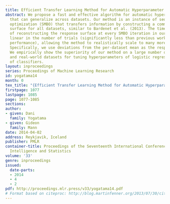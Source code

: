 ```yaml
---
title: Efficient Transfer Learning Method for Automatic Hyperparameter Tuning
abstract: We propose a fast and effective algorithm for automatic hyperparameter tuning
  that can generalize across datasets. Our method is an instance of sequential model-based
  optimization (SMBO) that transfers information by constructing a common response
  surface for all datasets, similar to Bardenet et al. (2013). The time complexity
  of reconstructing the response surface at every SMBO iteration in our method is
  linear in the number of trials (significantly less than previous work with comparable
  performance), allowing the method to realistically scale to many more datasets.
  Specifically, we use deviations from the per-dataset mean as the response values.
  We empirically show the superiority of our method on a large number of synthetic
  and real-world datasets for tuning hyperparameters of logistic regression and ensembles
  of classifiers.
layout: inproceedings
series: Proceedings of Machine Learning Research
id: yogatama14
month: 0
tex_title: "{Efficient Transfer Learning Method for Automatic Hyperparameter Tuning}"
firstpage: 1077
lastpage: 1085
page: 1077-1085
sections: 
author:
- given: Dani
  family: Yogatama
- given: Gideon
  family: Mann
date: 2014-04-02
address: Reykjavik, Iceland
publisher: PMLR
container-title: Proceedings of the Seventeenth International Conference on Artificial
  Intelligence and Statistics
volume: '33'
genre: inproceedings
issued:
  date-parts:
  - 2014
  - 4
  - 2
pdf: http://proceedings.mlr.press/v33/yogatama14.pdf
# Format based on citeproc: http://blog.martinfenner.org/2013/07/30/citeproc-yaml-for-bibliographies/
---
```

